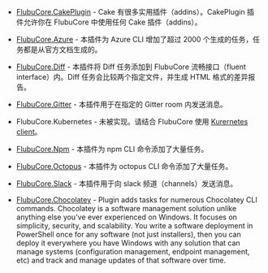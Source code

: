 - [FlubuCore.CakePlugin](https://github.com/flubu-core/FlubuCore.CakePlugin) - Cake 有很多实用插件（addins）。CakePlugin 插件允许你在 FlubuCore 中使用任何 Cake 插件（addins）。

- [FlubuCore.Azure](https://github.com/flubu-core/FlubuCore.Azure) - 本插件为 Azure CLI 增加了超过 2000 个生成的任务，任务都是从官方文档生成的。

- [FlubuCore.Diff](https://github.com/flubu-core/FlubuCore.Diff) - 本插件将 Diff 任务添加到 FlubuCore 流畅接口（fluent interface）内。Diff 任务会比较两个指定文件，并生成 HTML 格式的差异报告。

- [FlubuCore.Gitter](https://github.com/flubu-core/FlubuCore.Gitter) - 本插件用于在指定的 Gitter room 内发送消息。

- FlubuCore.Kubernetes - 未被实现。请结合 FlubuCore 使用 [Kurernetes client](https://github.com/kubernetes-client/csharp)。

- [FlubuCore.Npm](https://github.com/flubu-core/FlubuCore.Npm) - 本插件为 npm CLI 命令添加了大量任务。

- [FlubuCore.Octopus](https://github.com/flubu-core/FlubuCore.Octopus) - 本插件为 octopus CLI 命令添加了大量任务。

- [FlubuCore.Slack](https://github.com/flubu-core/FlubuCore.Slack) - 本插件用于向 slack 频道（channels）发送消息。

- [FlubuCore.Chocolatey](https://github.com/flubu-core/FlubuCore.Chocolatey) - Plugin adds tasks for numerous Chocolatey CLI commands. Chocolatey is a software management solution unlike anything else you've ever experienced on Windows. It focuses on simplicity, security, and scalability. You write a software deployment in PowerShell once for any software (not just installers), then you can deploy it everywhere you have Windows with any solution that can manage systems (configuration management, endpoint management, etc) and track and manage updates of that software over time.
